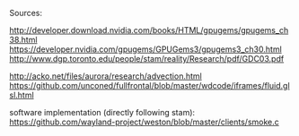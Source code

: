 Sources:

http://developer.download.nvidia.com/books/HTML/gpugems/gpugems_ch38.html
https://developer.nvidia.com/gpugems/GPUGems3/gpugems3_ch30.html
http://www.dgp.toronto.edu/people/stam/reality/Research/pdf/GDC03.pdf

http://acko.net/files/aurora/research/advection.html
https://github.com/unconed/fullfrontal/blob/master/wdcode/iframes/fluid.glsl.html

software implementation (directly following stam):
https://github.com/wayland-project/weston/blob/master/clients/smoke.c
